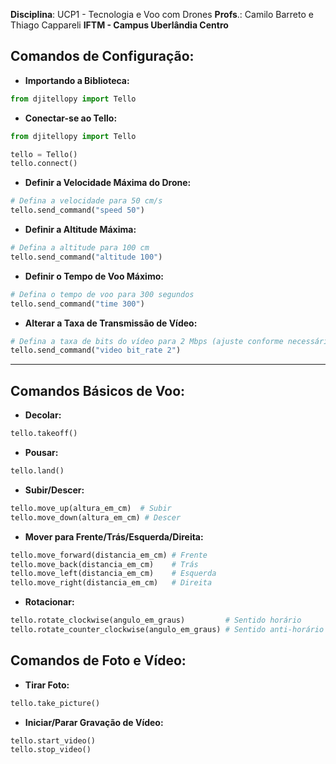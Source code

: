 
**Disciplina**: UCP1 - Tecnologia e Voo com Drones
**Profs**.: Camilo Barreto e Thiago Cappareli
**IFTM - Campus Uberlândia Centro**

## Comandos de Configuração:

- **Importando a Biblioteca:**

```python
from djitellopy import Tello
```

- **Conectar-se ao Tello:**

```python
from djitellopy import Tello

tello = Tello()
tello.connect()
```

- **Definir a Velocidade Máxima do Drone:**

```python
# Defina a velocidade para 50 cm/s
tello.send_command("speed 50")  
```

- **Definir a Altitude Máxima:**

```python
# Defina a altitude para 100 cm
tello.send_command("altitude 100")  
```

- **Definir o Tempo de Voo Máximo:**

```python
# Defina o tempo de voo para 300 segundos
tello.send_command("time 300")  
```

- **Alterar a Taxa de Transmissão de Vídeo:**

```python
# Defina a taxa de bits do vídeo para 2 Mbps (ajuste conforme necessário)
tello.send_command("video bit_rate 2")  
```

---

## Comandos Básicos de Voo:

- **Decolar:**

```python
tello.takeoff()
```

- **Pousar:**

```python
tello.land()
```

- **Subir/Descer:**

```python
tello.move_up(altura_em_cm)  # Subir
tello.move_down(altura_em_cm) # Descer
```

- **Mover para Frente/Trás/Esquerda/Direita:**

```python
tello.move_forward(distancia_em_cm) # Frente
tello.move_back(distancia_em_cm)    # Trás
tello.move_left(distancia_em_cm)    # Esquerda
tello.move_right(distancia_em_cm)   # Direita
```

- **Rotacionar:**

```python
tello.rotate_clockwise(angulo_em_graus)         # Sentido horário
tello.rotate_counter_clockwise(angulo_em_graus) # Sentido anti-horário
```

## Comandos de Foto e Vídeo:

- **Tirar Foto:**

```python
tello.take_picture()
```

- **Iniciar/Parar Gravação de Vídeo:**

```python
tello.start_video()
tello.stop_video()
```
